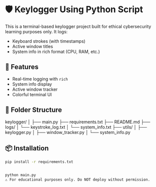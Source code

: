 # 🛡️ Keylogger Using Python Script

This is a terminal-based keylogger project built for ethical cybersecurity learning purposes only. It logs:

- Keyboard strokes (with timestamps)
- Active window titles
- System info in rich format (CPU, RAM, etc.)

## 🚀 Features
- Real-time logging with `rich`
- System info display
- Active window tracker
- Colorful terminal UI

## 📁 Folder Structure
keylogger/
│
├── main.py
├── requirements.txt
├── README.md
├── logs/
│ └── keystroke_log.txt
│ └── system_info.txt
├── utils/
│ ├── keylogger.py
│ ├── window_tracker.py
│ └── system_info.py



## 📦 Installation
```bash
pip install -r requirements.txt


python main.py
⚠️ For educational purposes only. Do NOT deploy without permission.

